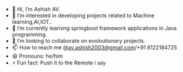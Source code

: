 - 👋 Hi, I’m Ashish AV
- 👀 I’m interested in developing projects related to Machine learning,AI,IOT..
- 🌱 I’m currently learning springboot framework applications in Java programming.
- 💞️ I’m looking to collaborate on evoloutionary projects.
- 📫 How to reach me @av.ashish2003@gmail.com/+91 8122184725
- 😄 Pronouns: he/him
- ⚡ Fun fact: Push it to the Remote i say

<!---
Ashi2k3/Ashi2k3 is a ✨ special ✨ repository because its `README.md` (this file) appears on your GitHub profile.
You can click the Preview link to take a look at your changes.
--->
